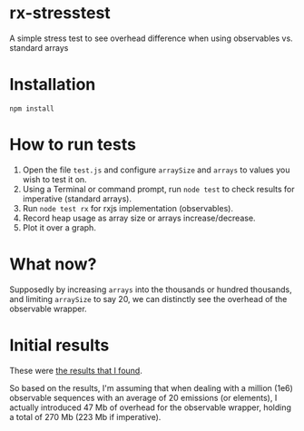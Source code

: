 # rx-stresstest
A simple stress test to see overhead difference when using observables vs. standard arrays

# Installation
`npm install`

# How to run tests
1. Open the file `test.js` and configure `arraySize` and `arrays` to values you wish to test it on.
2. Using a Terminal or command prompt, run `node test` to check results for imperative (standard arrays).
3. Run `node test rx` for rxjs implementation (observables).
4. Record heap usage as array size or arrays increase/decrease.
5. Plot it over a graph.

# What now?
Supposedly by increasing `arrays` into the thousands or hundred thousands, and limiting `arraySize` to say 20,
we can distinctly see the overhead of the observable wrapper.

# Initial results

These were [the results that I found](https://docs.google.com/spreadsheets/d/100raYuBePxn9cJvfbRNmqJbyElw1_e3Ru2Evg5vnftQ/edit?usp=sharing).

So based on the results, I'm assuming that when dealing with a million (1e6) observable sequences with an average of 20 emissions 
(or elements), I actually introduced 47 Mb of overhead for the observable wrapper, holding a total of 270 Mb (223 Mb if imperative).
